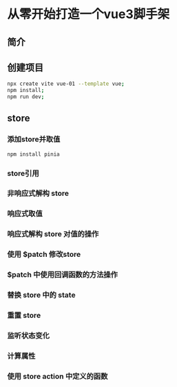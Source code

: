 # 从零开始打造一个vue3脚手架

## 简介

## 创建项目

```bash
npx create vite vue-01 --template vue;
npm install;
npm run dev;
```

## store

### 添加store并取值

```bash
npm install pinia
```

### store引用

### 非响应式解构 store

### 响应式取值

### 响应式解构 store 对值的操作

### 使用 $patch 修改store

### $patch 中使用回调函数的方法操作

### 替换 store 中的 state

### 重置 store

### 监听状态变化

### 计算属性

### 使用 store action 中定义的函数  